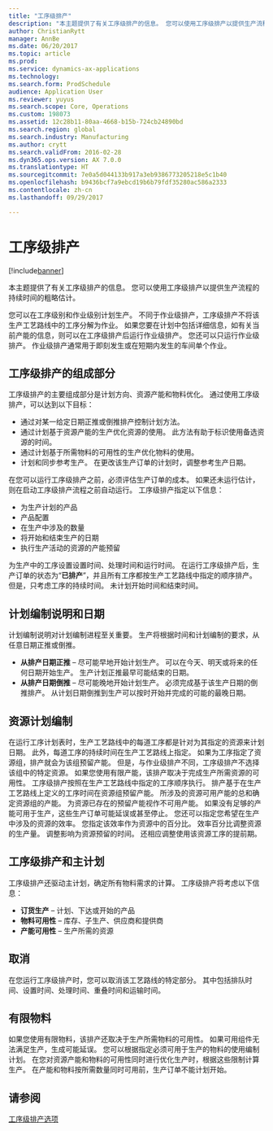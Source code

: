 ```yaml
---
title: "工序级排产"
description: "本主题提供了有关工序级排产的信息。 您可以使用工序级排产以提供生产流程的持续时间的粗略估计。"
author: ChristianRytt
manager: AnnBe
ms.date: 06/20/2017
ms.topic: article
ms.prod: 
ms.service: dynamics-ax-applications
ms.technology: 
ms.search.form: ProdSchedule
audience: Application User
ms.reviewer: yuyus
ms.search.scope: Core, Operations
ms.custom: 198073
ms.assetid: 12c28b11-80aa-4668-b15b-724cb24890bd
ms.search.region: global
ms.search.industry: Manufacturing
ms.author: crytt
ms.search.validFrom: 2016-02-28
ms.dyn365.ops.version: AX 7.0.0
ms.translationtype: HT
ms.sourcegitcommit: 7e0a5d044133b917a3eb9386773205218e5c1b40
ms.openlocfilehash: b9436bcf7a9ebcd19b6b79fdf35280ac586a2333
ms.contentlocale: zh-cn
ms.lasthandoff: 09/29/2017

---
```


# <a name="operations-scheduling"></a>工序级排产

[!include[banner](../includes/banner.md)]


本主题提供了有关工序级排产的信息。 您可以使用工序级排产以提供生产流程的持续时间的粗略估计。

您可以在工序级别和作业级别计划生产。 不同于作业级排产，工序级排产不将该生产工艺路线中的工序分解为作业。 如果您要在计划中包括详细信息，如有关当前产能的信息，则可以在工序级排产后运行作业级排产。 您还可以只运行作业级排产。 作业级排产通常用于即刻发生或在短期内发生的车间单个作业。

## <a name="components-of-operations-scheduling"></a>工序级排产的组成部分
工序级排产的主要组成部分是计划方向、资源产能和物料优化。 通过使用工序级排产，可以达到以下目标：

-   通过对某一给定日期正推或倒推排产控制计划方法。
-   通过计划基于资源产能的生产优化资源的使用。 此方法有助于标识使用备选资源的时间。
-   通过计划基于所需物料的可用性的生产优化物料的使用。
-   计划和同步参考生产。 在更改该生产订单的计划时，调整参考生产日期。

在您可以运行工序级排产之前，必须评估生产订单的成本。 如果还未运行估计，则在启动工序级排产流程之前自动运行。 工序级排产指定以下信息：

-   为生产计划的产品
-   产品配置
-   在生产中涉及的数量
-   将开始和结束生产的日期
-   执行生产活动的资源的产能预留

为生产中的工序设置设置时间、处理时间和运行时间。 在运行工序级排产后，生产订单的状态为“**已排产**”，并且所有工序都按生产工艺路线中指定的顺序排产。 但是，只考虑工序的持续时间。 未计划开始时间和结束时间。

## <a name="scheduling-direction-and-date"></a>计划编制说明和日期
计划编制说明对计划编制进程至关重要。 生产将根据时间和计划编制的要求，从任意日期正推或倒推。

-   **从排产日期正推** – 尽可能早地开始计划生产。 可以在今天、明天或将来的任何日期开始生产。 生产计划正推最早可能结束的日期。
-   **从排产日期倒推** – 尽可能晚地开始计划生产。 必须完成基于该生产日期的倒推排产。 从计划日期倒推到生产可以按时开始并完成的可能的最晚日期。

## <a name="resource-scheduling"></a>资源计划编制
在运行工序计划表时，生产工艺路线中的每道工序都是针对为其指定的资源来计划日期。 此外，每道工序的持续时间在生产工艺路线上指定。 如果为工序指定了资源组，排产就会为该组预留产能。 但是，与作业级排产不同，工序级排产不选择该组中的特定资源。 如果您使用有限产能，该排产取决于完成生产所需资源的可用性。 工序级排产按照在生产工艺路线中指定的工序顺序执行。 排产基于在生产工艺路线上定义的工序时间在资源组预留产能。 所涉及的资源可用产能的总和确定资源组的产能。 为资源已存在的预留产能视作不可用产能。 如果没有足够的产能可用于生产，这些生产订单可能延误或甚至停止。 您还可以指定您希望在生产中涉及的资源的效率。 您指定该效率作为资源中的百分比。 效率百分比调整资源的生产量。 调整影响为资源预留的时间。 还相应调整使用该资源工序的提前期。

## <a name="operations-scheduling-and-master-planning"></a>工序级排产和主计划
工序级排产还驱动主计划，确定所有物料需求的计算。 工序级排产将考虑以下信息：

-   **订货生产** – 计划、下达或开始的产品
-   **物料可用性** – 库存、子生产、供应商和提供商
-   **产能可用性** – 生产所需的资源

## <a name="cancellations"></a>取消
在您运行工序级排产时，您可以取消该工艺路线的特定部分。 其中包括排队时间、设置时间、处理时间、重叠时间和运输时间。

## <a name="finite-materials"></a>有限物料
如果您使用有限物料，该排产还取决于生产所需物料的可用性。 如果可用组件无法满足生产，生成可能延误。 您可以根据指定必须可用于生产的物料的使用编制计划。 在您对资源产能和物料的可用性同时进行优化生产时，根据这些限制计算生产。 在产能和物料按所需数量同时可用前，生产订单不能计划开始。

<a name="see-also"></a>请参阅
--------

[工序级排产选项](operation-scheduling-options.md)




